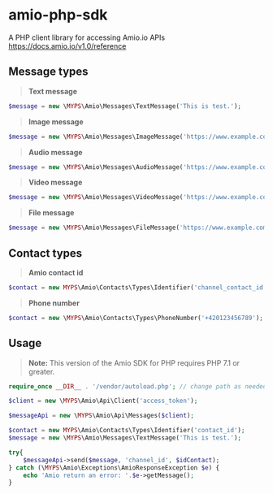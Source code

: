 # amio-php-sdk
A PHP client library for accessing Amio.io APIs https://docs.amio.io/v1.0/reference

## Message types

> **Text message**
```php
$message = new \MYPS\Amio\Messages\TextMessage('This is test.');
```

> **Image message**
```php
$message = new \MYPS\Amio\Messages\ImageMessage('https://www.example.com/photo.jpeg');
```

> **Audio message**
```php
$message = new \MYPS\Amio\Messages\AudioMessage('https://www.example.com/audio.mp3');
```

> **Video message**
```php
$message = new \MYPS\Amio\Messages\VideoMessage('https://www.example.com/video.mp4');
```

> **File message**
```php
$message = new \MYPS\Amio\Messages\FileMessage('https://www.example.com/file.pdf');
```

## Contact types

> **Amio contact id**
```php
$contact = new MYPS\Amio\Contacts\Types\Identifier('channel_contact_id');
```

> **Phone number**
```php
$contact = new \MYPS\Amio\Contacts\Types\PhoneNumber('+420123456789');
```
## Usage

> **Note:** This version of the Amio SDK for PHP requires PHP 7.1 or greater.

```php
require_once __DIR__ . '/vendor/autoload.php'; // change path as needed

$client = new \MYPS\Amio\Api\Client('access_token');

$messageApi = new \MYPS\Amio\Api\Messages($client);

$contact = new MYPS\Amio\Contacts\Types\Identifier('contact_id');
$message = new \MYPS\Amio\Messages\TextMessage('This is test.');

try{
    $messageApi->send($message, 'channel_id', $idContact);
} catch (\MYPS\Amio\Exceptions\AmioResponseException $e) {
    echo 'Amio return an error: '.$e->getMessage();
}